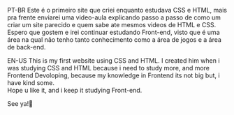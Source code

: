 PT-BR
Este é o primeiro site que criei enquanto estudava CSS e HTML, mais pra frente enviarei uma video-aula explicando passo a passo de como um criar um site parecido e quem sabe ate mesmos videos de HTML e CSS.</br>
Espero que gostem e irei continuar estudando Front-end, visto que é uma área na qual não tenho tanto conhecimento como a área de jogos e a área de back-end.

EN-US
This is my first website using CSS and HTML. I created him when i was studying CSS and HTML because i need to study more, and more Frontend Devoloping, because my knowledge in Frontend its not big but, i have kind some.</br>
Hope u like it, and i keep it studying Front-end.

See ya!👋
